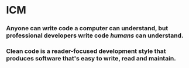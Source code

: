 # ICM

### Anyone can write code a computer can understand, but professional developers write code *humans* can understand.
### Clean code is a reader-focused development style that produces software that's easy to write, read and maintain.
